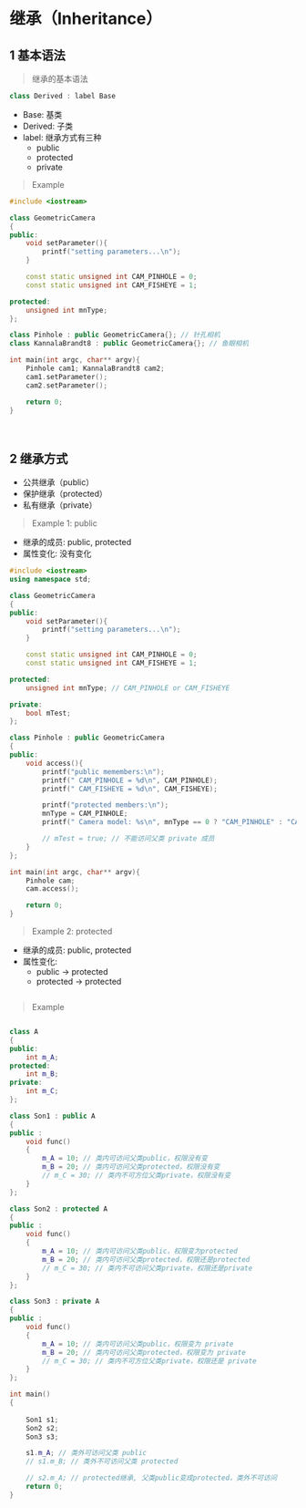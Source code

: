 # 继承（Inheritance）

## 1 基本语法
>继承的基本语法
```c++
class Derived : label Base
```
- Base: 基类
- Derived: 子类
- label: 继承方式有三种
    - public
    - protected
    - private

>Example
```c++
#include <iostream>

class GeometricCamera 
{
public:
    void setParameter(){
        printf("setting parameters...\n");
    }

    const static unsigned int CAM_PINHOLE = 0;
    const static unsigned int CAM_FISHEYE = 1;

protected:
    unsigned int mnType;
};

class Pinhole : public GeometricCamera{}; // 针孔相机
class KannalaBrandt8 : public GeometricCamera{}; // 鱼眼相机

int main(int argc, char** argv){
    Pinhole cam1; KannalaBrandt8 cam2;
    cam1.setParameter();
    cam2.setParameter();

    return 0;
}
```

&emsp;
## 2 继承方式
- 公共继承（public）
- 保护继承（protected）
- 私有继承（private）

>Example 1: public
- 继承的成员: public, protected 
- 属性变化: 没有变化

```c++
#include <iostream>
using namespace std;

class GeometricCamera 
{
public:
    void setParameter(){
        printf("setting parameters...\n");
    }

    const static unsigned int CAM_PINHOLE = 0;
    const static unsigned int CAM_FISHEYE = 1;

protected:
    unsigned int mnType; // CAM_PINHOLE or CAM_FISHEYE

private:
    bool mTest;
};

class Pinhole : public GeometricCamera
{
public:
    void access(){
        printf("public memembers:\n");
        printf(" CAM_PINHOLE = %d\n", CAM_PINHOLE);
        printf(" CAM_FISHEYE = %d\n", CAM_FISHEYE);

        printf("protected members:\n");
        mnType = CAM_PINHOLE;
        printf(" Camera model: %s\n", mnType == 0 ? "CAM_PINHOLE" : "CAM_FISHEYE");

        // mTest = true; // 不能访问父类 private 成员
    }
};

int main(int argc, char** argv){
    Pinhole cam;
    cam.access();

    return 0;
}
```

>Example 2: protected
- 继承的成员: public, protected 
- 属性变化:
    - public -> protected
    - protected -> protected
```c++

```



>Example
```c++

class A
{
public:
    int m_A;
protected:
    int m_B;
private:
    int m_C;
};

class Son1 : public A 
{
public :
    void func()
    {
        m_A = 10; // 类内可访问父类public，权限没有变
        m_B = 20; // 类内可访问父类protected，权限没有变
        // m_C = 30; // 类内不可方位父类private，权限没有变
    }
};

class Son2 : protected A
{
public :
    void func()
    {
        m_A = 10; // 类内可访问父类public，权限变为protected
        m_B = 20; // 类内可访问父类protected，权限还是protected
        // m_C = 30; // 类内不可访问父类private，权限还是private
    }
};

class Son3 : private A
{
public :
    void func()
    {
        m_A = 10; // 类内可访问父类public，权限变为 private
        m_B = 20; // 类内可访问父类protected，权限变为 private
        // m_C = 30; // 类内不可方位父类private，权限还是 private
    }
};

int main()
{
    
    Son1 s1;
    Son2 s2;
    Son3 s3;

    s1.m_A; // 类外可访问父类 public
    // s1.m_B; // 类外不可访问父类 protected

    // s2.m_A; // protected继承, 父类public变成protected，类外不可访问
    return 0;
}
```
